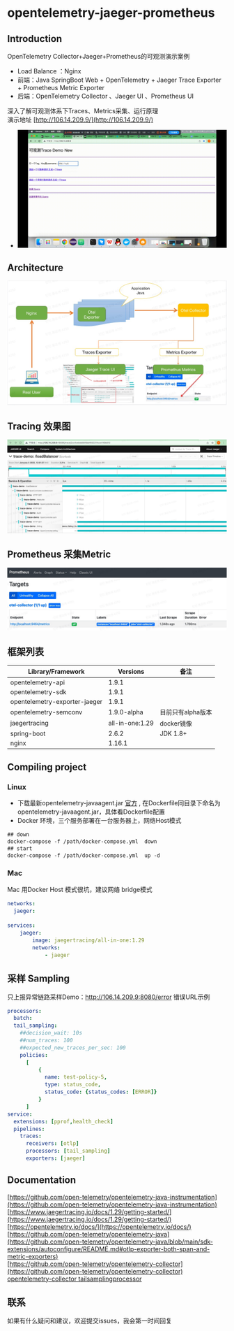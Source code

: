 <a name="wSh88"></a>
# opentelemetry-jaeger-prometheus
<a name="XGdFY"></a>
## Introduction
OpenTelemetry Collector+Jaeger+Prometheus的可观测演示案例

- Load Balance ：Nginx
- 前端：Java SpringBoot Web + OpenTelemetry +  Jaeger Trace Exporter  + Prometheus Metric Exporter
- 后端：OpenTelemetry Collector 、Jaeger UI 、Prometheus UI

深入了解可观测体系下Traces、Metrics采集、运行原理<br />演示地址 [http://106.14.209.9/](http://106.14.209.9/)<br />
  - ![Alt Text](./assets/introduce.gif)
## Architecture
![image.png](./assets/arc.jpg#clientId=u2d91e3eb-f650-4&crop=0&crop=0&crop=1&crop=1&from=paste&height=411&id=u431635f7&margin=%5Bobject%20Object%5D&name=image.png&originHeight=546&originWidth=960&originalType=binary&ratio=1&rotation=0&showTitle=false&size=259252&status=done&style=none&taskId=ud0e6f27d-1853-4f67-ba14-bcc120aff61&title=&width=723)
<a name="cqdhz"></a>
## Tracing 效果图
 ![image.png](./assets/trace.png#clientId=u58d1f88b-2c01-4&crop=0&crop=0&crop=1&crop=1&from=paste&height=310&id=ucb9dec40&margin=%5Bobject%20Object%5D&name=image.png&originHeight=609&originWidth=1439&originalType=binary&ratio=1&rotation=0&showTitle=false&size=356007&status=done&style=none&taskId=uf76b343d-c5d3-4a5f-bb95-3abc4cab5a3&title=&width=732)
## Prometheus 采集Metric
 ![prometheus.jpg](./assets/prometheus.jpg)
## 框架列表
| **Library/Framework** | **Versions** | **备注** |
| --- | --- | --- |
| opentelemetry-api | 1.9.1 | ​<br /> |
| opentelemetry-sdk | 1.9.1 | ​<br /> |
| opentelemetry-exporter-jaeger | 1.9.1 |  |
| opentelemetry-semconv | 1.9.0-alpha | 目前只有alpha版本 |
| jaegertracing | all-in-one:1.29 | docker镜像 |
| spring-boot | 2.6.2 | JDK 1.8+ |
| nginx | 1.16.1 |  |
<a name="tfZIA"></a>
## Compiling project
<a name="KDdV7"></a>
### Linux
  - 下载最新opentelemetry-javaagent.jar [官方](https://github.com/open-telemetry/opentelemetry-java-instrumentation/tags) , 在Dockerfile同目录下命名为opentelemetry-javaagent.jar，具体看Dockerfile配置
  - Docker 环境，三个服务部署在一台服务器上，网络Host模式
```shell
## down
docker-compose -f /path/docker-compose.yml  down
## start
docker-compose -f /path/docker-compose.yml  up -d
```
<a name="Je6W1"></a>
### Mac
Mac 用Docker Host 模式很坑，建议网络 bridge模式
```yaml
networks:
  jaeger:

services:
    jaeger:
        image: jaegertracing/all-in-one:1.29
        networks:
            - jaeger
```
<a name="T6DHp"></a>
## 采样 Sampling
只上报异常链路采样Demo：http://106.14.209.9:8080/error 错误URL示例
```yaml
processors:
  batch:
  tail_sampling:
    ##decision_wait: 10s
    ##num_traces: 100
    ##expected_new_traces_per_sec: 100
    policies:
      [
          {
            name: test-policy-5,
            type: status_code,
            status_code: {status_codes: [ERROR]}
          }
      ]
service:
  extensions: [pprof,health_check]
  pipelines:
    traces:
      receivers: [otlp]
      processors: [tail_sampling]
      exporters: [jaeger]
```
<a name="T6DHp"></a> 
## Documentation
[https://github.com/open-telemetry/opentelemetry-java-instrumentation](https://github.com/open-telemetry/opentelemetry-java-instrumentation)<br />[https://www.jaegertracing.io/docs/1.29/getting-started/](https://www.jaegertracing.io/docs/1.29/getting-started/)<br />[https://opentelemetry.io/docs/](https://opentelemetry.io/docs/)<br />[https://github.com/open-telemetry/opentelemetry-java](https://github.com/open-telemetry/opentelemetry-java/blob/main/sdk-extensions/autoconfigure/README.md#otlp-exporter-both-span-and-metric-exporters)<br />[https://github.com/open-telemetry/opentelemetry-collector](https://github.com/open-telemetry/opentelemetry-collector)<br />[opentelemetry-collector tailsamplingprocessor](https://github.com/open-telemetry/opentelemetry-collector-contrib/tree/main/processor/tailsamplingprocessor)
## 联系
如果有什么疑问和建议，欢迎提交issues，我会第一时间回复
